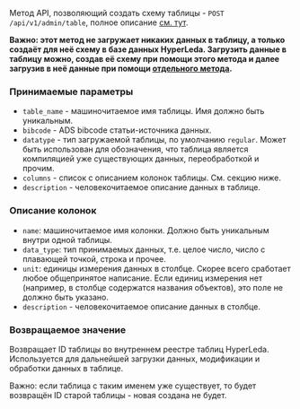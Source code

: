 Метод API, позволяющий создать схему таблицы - `POST /api/v1/admin/table`, полное описание [см. тут](../openapi.md#post-apiv1admintable).

**Важно: этот метод не загружает никаких данных в таблицу, а только создаёт для неё схему в базе данных HyperLeda. Загрузить данные в таблицу можно, создав её схему при помощи этого метода и далее загрузив в неё данные при помощи [отдельного метода](upload_data.ru.md).**

### Принимаемые параметры

- `table_name` - машиночитаемое имя таблицы. Имя должно быть уникальным.
- `bibcode` - ADS bibcode статьи-источника данных.
- `datatype` - тип загружаемой таблицы, по умолчанию `regular`. Может быть использован для обозначения, что таблица является компиляцией уже существующих данных, переобработкой и прочим.
- `columns` - список с описанием колонок таблицы. См. секцию ниже.
- `description` - человекочитаемое описание данных в таблице.

### Описание колонок

- `name`: машиночитаемое имя колонки. Должно быть уникальным внутри одной таблицы.
- `data_type`: тип принимаемых данных, т.е. целое число, число с плавающей точкой, строка и прочее.
- `unit`: единицы измерения данных в столбце. Скорее всего сработает любое общепринятое написание. Если единиц измерения нет (например, в столбце содержатся названия объектов), это поле не должно быть указано.
- `description` - человекочитаемое описание данных в столбце.

### Возвращаемое значение

Возвращает ID таблицы во внутреннем реестре таблиц HyperLeda. Используется для дальнейшей загрузки данных, модификации и обработки данных в таблице.

Важно: если таблица с таким именем уже существует, то будет возвращён ID старой таблицы - новая создана не будет.
